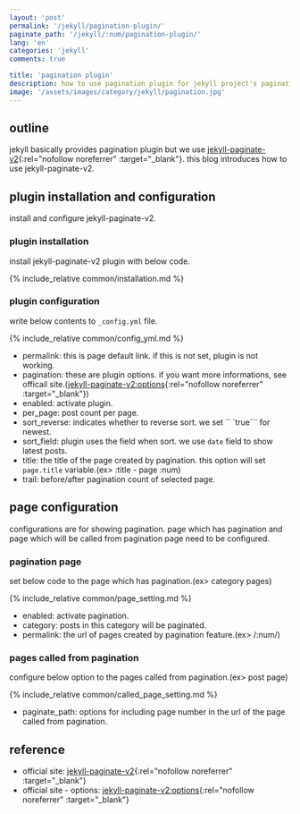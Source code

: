 ```yaml
---
layout: 'post'
permalink: '/jekyll/pagination-plugin/'
paginate_path: '/jekyll/:num/pagination-plugin/'
lang: 'en'
categories: 'jekyll'
comments: true

title: 'pagination plugin'
description: how to use pagination plugin for jekyll project's pagination.
image: '/assets/images/category/jekyll/pagination.jpg'
---
```


## outline
jekyll basically provides pagination plugin but we use [jekyll-paginate-v2](https://github.com/sverrirs/jekyll-paginate-v2){:rel="nofollow noreferrer" :target="_blank"}.
this blog introduces how to use jekyll-paginate-v2.

## plugin installation and configuration
install and configure jekyll-paginate-v2.

### plugin installation
install jekyll-paginate-v2 plugin with below code.

{% include_relative common/installation.md %}

### plugin configuration
write below contents to ```_config.yml``` file.

{% include_relative common/config_yml.md %}

- permalink: this is page default link. if this is not set, plugin is not working.
- pagination: these are plugin options. if you want more informations, see officail site.([jekyll-paginate-v2:options](https://github.com/sverrirs/jekyll-paginate-v2/blob/master/README-GENERATOR.md){:rel="nofollow noreferrer" :target="_blank"})
- enabled: activate plugin.
- per_page: post count per page.
- sort_reverse: indicates whether to reverse sort. we set `` `true``` for newest.
- sort_field: plugin uses the field when sort. we use ```date``` field to show latest posts.
- title: the title of the page created by pagination. this option will set ```page.title``` variable.(ex> :title - page :num)
- trail: before/after pagination count of selected page.

## page configuration
configurations are for showing pagination. page which has pagination and page which will be called from pagination page need to be configured.

### pagination page
set below code to the page which has pagination.(ex> category pages)

{% include_relative common/page_setting.md %}

- enabled: activate pagination.
- category: posts in this category will be paginated.
- permalink: the url of pages created by pagination feature.(ex> /:num/)

### pages called from pagination
configure below option to the pages called from pagination.(ex> post page)

{% include_relative common/called_page_setting.md %}

- paginate_path: options for including page number in the url of the page called from pagination.

## reference
- official site: [jekyll-paginate-v2](https://github.com/sverrirs/jekyll-paginate-v2/blob/master/README-GENERATOR.md){:rel="nofollow noreferrer" :target="_blank"}
- official site - options: [jekyll-paginate-v2:options](https://github.com/sverrirs/jekyll-paginate-v2/blob/master/README-GENERATOR.md){:rel="nofollow noreferrer" :target="_blank"}